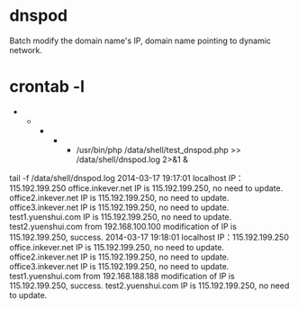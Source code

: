dnspod
======

Batch modify the domain name's IP, domain name pointing to dynamic network.

# crontab -l
* * * * * /usr/bin/php /data/shell/test_dnspod.php >> /data/shell/dnspod.log 2>&1 &

tail -f /data/shell/dnspod.log
2014-03-17 19:17:01 localhost IP：115.192.199.250
office.inkever.net IP is 115.192.199.250, no need to update.
office2.inkever.net IP is 115.192.199.250, no need to update.
office3.inkever.net IP is 115.192.199.250, no need to update.
test1.yuenshui.com IP is 115.192.199.250, no need to update.
test2.yuenshui.com from 192.168.100.100 modification of IP is 115.192.199.250, success.
2014-03-17 19:18:01 localhost IP：115.192.199.250
office.inkever.net IP is 115.192.199.250, no need to update.
office2.inkever.net IP is 115.192.199.250, no need to update.
office3.inkever.net IP is 115.192.199.250, no need to update.
test1.yuenshui.com from 192.168.188.188 modification of IP is 115.192.199.250, success.
test2.yuenshui.com IP is 115.192.199.250, no need to update.
